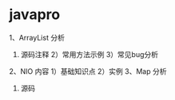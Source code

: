 # javapro

1、ArrayList 分析
   1) 源码注释
   2）常用方法示例
   3）常见bug分析

2、NIO 内容
   1）基础知识点
   2）实例
3、Map 分析
   1) 源码
